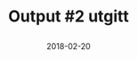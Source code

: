 ---
title: |
  Output #2 utgitt
url: 
  issuu: https://issuu.com/outputifi/docs/output_nr._2
tags: ifi-avis, output, minor
year: 2018
date: 2018-02-20
view: none
---